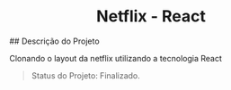 

<h1 align="center"> Netflix - React </h1>
## Descrição do Projeto
<p align="justify">Clonando o layout da netflix utilizando a tecnologia React </p>

> Status do Projeto: Finalizado. 
